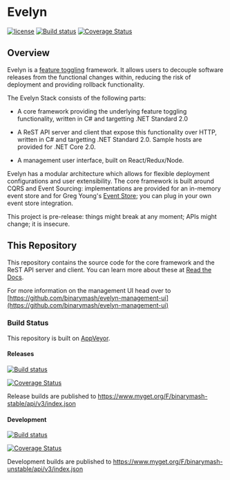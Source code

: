 # Evelyn

[![license](https://img.shields.io/github/license/binarymash/evelyn.svg)](https://github.com/binarymash/evelyn/blob/develop/LICENSE)  [![Build status](https://ci.appveyor.com/api/projects/status/fe6ta6qtgyat5i6u/branch/develop?svg=true)](https://ci.appveyor.com/project/binarymash/evelyn/branch/develop) [![Coverage Status](https://coveralls.io/repos/github/binarymash/evelyn/badge.svg?branch=develop)](https://coveralls.io/github/binarymash/evelyn?branch=develop)

## Overview

Evelyn is a [feature toggling](https://martinfowler.com/articles/feature-toggles.html) framework. It allows users to decouple software releases from the functional changes within, reducing the risk of deployment and providing rollback functionality. 

The Evelyn Stack consists of the following parts:

- A core framework providing the underlying feature toggling functionality, written in C# and targetting .NET Standard 2.0 

- A ReST API server and client that expose this functionality over HTTP, written in C# and targetting .NET Standard 2.0. Sample hosts are provided for .NET Core 2.0.

- A management user interface, built on React/Redux/Node.

Evelyn has a modular architecture which allows for flexible deployment configurations and user extensibility. The core framework is built around CQRS and Event Sourcing: implementations are provided for an in-memory event store and for Greg Young's [Event Store](https://eventstore.org/); you can plug in your own event store integration.

This project is pre-release: things might break at any moment; APIs might change; it is insecure. 


## This Repository

This repository contains the source code for the core framework and the ReST API server and client. You can learn more about these at [Read the Docs](https://evelyn.readthedocs.io/en/latest/). 

For more information on the management UI head over to [https://github.com/binarymash/evelyn-management-ui](https://github.com/binarymash/evelyn-management-ui)


### Build Status

This repository is built on [AppVeyor](https://ci.appveyor.com/project/binarymash/evelyn).

#### Releases

[![Build status](https://ci.appveyor.com/api/projects/status/fe6ta6qtgyat5i6u/branch/master?svg=true)](https://ci.appveyor.com/project/binarymash/evelyn/branch/master)

[![Coverage Status](https://coveralls.io/repos/github/binarymash/evelyn/badge.svg?branch=master)](https://coveralls.io/github/binarymash/evelyn?branch=master)

Release builds are published to https://www.myget.org/F/binarymash-stable/api/v3/index.json

#### Development

[![Build status](https://ci.appveyor.com/api/projects/status/fe6ta6qtgyat5i6u/branch/develop?svg=true)](https://ci.appveyor.com/project/binarymash/evelyn/branch/develop)

[![Coverage Status](https://coveralls.io/repos/github/binarymash/evelyn/badge.svg?branch=develop)](https://coveralls.io/github/binarymash/evelyn?branch=develop)

Development builds are published to https://www.myget.org/F/binarymash-unstable/api/v3/index.json
